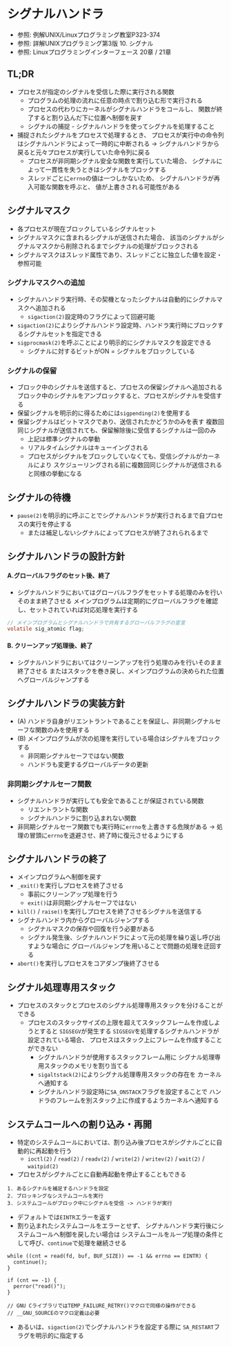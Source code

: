 # シグナルハンドラ
- 参照: 例解UNIX/Linuxプログラミング教室P323-374
- 参照: 詳解UNIXプログラミング第3版 10. シグナル
- 参照: Linuxプログラミングインターフェース 20章 / 21章

## TL;DR
- プロセスが指定のシグナルを受信した際に実行される関数
  - プログラムの処理の流れに任意の時点で割り込む形で実行される
  - プロセスの代わりにカーネルがシグナルハンドラをコールし、
    関数が終了すると割り込んだ下に位置へ制御を戻す
  - シグナルの捕捉 - シグナルハンドラを使ってシグナルを処理すること
- 捕捉されたシグナルをプロセスで処理するとき、
  プロセスが実行中の命令列はシグナルハンドラによって一時的に中断される
  -> シグナルハンドラから戻ると元々プロセスが実行していた命令列に戻る
  - プロセスが非同期シグナル安全な関数を実行していた場合、
    シグナルによって一貫性を失うときはシグナルをブロックする
  - スレッドごとに`errno`の値は一つしかないため、
    シグナルハンドラが再入可能な関数を呼ぶと、
    値が上書きされる可能性がある

## シグナルマスク
- 各プロセスが現在ブロックしているシグナルセット
- シグナルマスクに含まれるシグナルが送信された場合、
  該当のシグナルがシグナルマスクから削除されるまでシグナルの処理がブロックされる
- シグナルマスクはスレッド属性であり、スレッドごとに独立した値を設定・参照可能

### シグナルマスクへの追加
- シグナルハンドラ実行時、その契機となったシグナルは自動的にシグナルマスクへ追加される
  - `sigaction(2)`設定時のフラグによって回避可能
- `sigaction(2)`によりシグナルハンドラ設定時、ハンドラ実行時にブロックするシグナルセットを指定できる
- `sigprocmask(2)`を呼ぶことにより明示的にシグナルマスクを設定できる
  - シグナルに対するビットがON = シグナルをブロックしている

### シグナルの保留
- ブロック中のシグナルを送信すると、プロセスの保留シグナルへ追加される
  ブロック中のシグナルをアンブロックすると、プロセスがシグナルを受信する
- 保留シグナルを明示的に得るためには`sigpending(2)`を使用する
- 保留シグナルはビットマスクであり、送信されたかどうかのみを表す
  複数回同じシグナルが送信されても、保留解除後に受信するシグナルは一回のみ
  - 上記は標準シグナルの挙動
  - リアルタイムシグナルはキューイングされる
  - プロセスがシグナルをブロックしていなくても、受信シグナルがカーネルにより
    スケジューリングされる前に複数回同じシグナルが送信されると同様の挙動になる

## シグナルの待機
- `pause(2)`を明示的に呼ぶことでシグナルハンドラが実行されるまで自プロセスの実行を停止する
  - または補足しないシグナルによってプロセスが終了されられるまで

## シグナルハンドラの設計方針
#### A.グローバルフラグのセット後、終了
- シグナルハンドラにおいてはグローバルフラグをセットする処理のみを行いそのまま終了させる
  メインプログラムは定期的にグローバルフラグを確認し、セットされていれば対応処理を実行する

```c
// メインプログラムとシグナルハンドラで共有するグローバルフラグの宣言
volatile sig_atomic flag;
```

#### B. クリーンアップ処理後、終了
- シグナルハンドラにおいてはクリーンアップを行う処理のみを行いそのまま終了させる
  またはスタックを巻き戻し、メインプログラムの決められた位置へグローバルジャンプする

## シグナルハンドラの実装方針
- (A) ハンドラ自身がリエントラントであることを保証し、非同期シグナルセーフな関数のみを使用する
- (B) メインプログラムが次の処理を実行している場合はシグナルをブロックする
  - 非同期シグナルセーフではない関数
  - ハンドラも変更するグローバルデータの更新

### 非同期シグナルセーフ関数
- シグナルハンドラが実行しても安全であることが保証されている関数
  - リエントラントな関数
  - シグナルハンドラに割り込まれない関数
- 非同期シグナルセーフ関数でも実行時に`errno`を上書きする危険がある
  -> 処理の冒頭に`errno`を退避させ、終了時に復元させるようにする

## シグナルハンドラの終了
- メインプログラムへ制御を戻す
- `_exit()`を実行しプロセスを終了させる
  - 事前にクリーンアップ処理を行う
  - `exit()`は非同期シグナルセーフではない
- `kill()` / `raise()`を実行しプロセスを終了させるシグナルを送信する
- シグナルハンドラ内からグローバルジャンプする
  - シグナルマスクの保存や回復を行う必要がある
  - シグナル発生後、シグナルハンドラによって元の処理を繰り返し呼び出すような場合に
    グローバルジャンプを用いることで問題の処理を迂回する
- `abort()`を実行しプロセスをコアダンプ後終了させる

## シグナル処理専用スタック
- プロセスのスタックとプロセスのシグナル処理専用スタックを分けることができる
  - プロセスのスタックサイズの上限を超えてスタックフレームを作成しようとすると
    `SIGSEGV`が発生する
    `SIGSEGV`を処理するシグナルハンドラが設定されている場合、
    プロセスはスタック上にフレームを作成することができない
    - シグナルハンドラが使用するスタックフレーム用に
      シグナル処理専用スタックのメモリを割り当てる
    - `sigaltstack(2)`によりシグナル処理専用スタックの存在を
      カーネルへ通知する
    - シグナルハンドラ設定時に`SA_ONSTACK`フラグを設定することで
      ハンドラのフレームを別スタック上に作成するようカーネルへ通知する

## システムコールへの割り込み・再開
- 特定のシステムコールにおいては、割り込み後プロセスがシグナルごとに自動的に再起動を行う
  - `ioctl(2)` / `read(2)` / `readv(2)` / `write(2)` / `writev(2)` / `wait(2)` / `waitpid(2)`
- プロセスがシグナルごとに自動再起動を停止することもできる

```
1. あるシグナルを補足するハンドラを設定
2. ブロッキングなシステムコールを実行
3. システムコールがブロック中にシグナルを受信 -> ハンドラが実行
```

- デフォルトでは`EINTR`エラーを返す
- 割り込まれたシステムコールをエラーとせず、
  シグナルハンドラ実行後にシステムコールへ制御を戻したい場合は
  システムコールをループ処理の条件として呼び、`continue`で処理を継続させる

```
while ((cnt = read(fd, buf, BUF_SIZE)) == -1 && errno == EINTR) {
  continue();
}

if (cnt == -1) {
  perror("read()");
}

// GNU CライブラリではTEMP_FAILURE_RETRY()マクロで同様の操作ができる
// __GNU_SOURCEのマクロ定義は必要
```

- あるいは、`sigaction(2)`でシグナルハンドラを設定する際に
  `SA_RESTART`フラグを明示的に指定する
